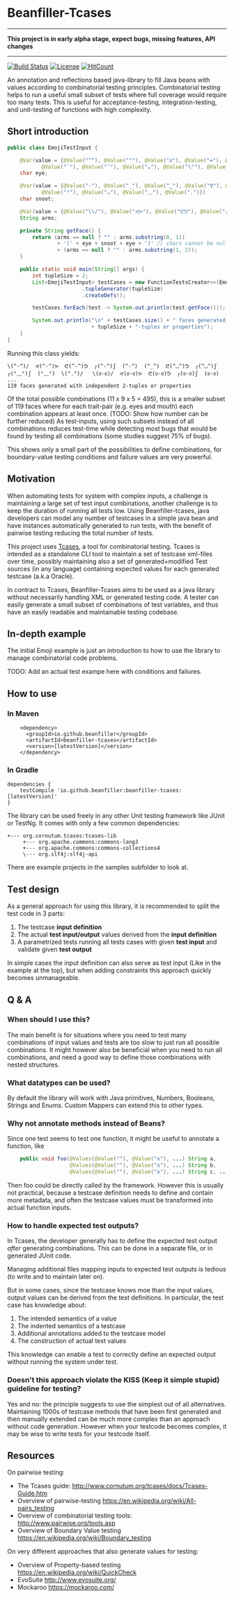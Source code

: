 # Beanfiller-Tcases

---

**This project is in early alpha stage, expect bugs, missing features, API changes**

---
[![Build Status](https://travis-ci.org/beanfiller/beanfiller-tcases.svg?branch=master)](https://travis-ci.org/beanfiller/beanfiller-tcases}) [![License](https://img.shields.io/badge/License-Apache%202.0-blue.svg)](https://opensource.org/licenses/Apache-2.0) [![HitCount](http://hits.dwyl.com/beanfiller/beanfiller-tcases.svg)](http://hits.dwyl.com/beanfiller/beanfiller-tcases)

An annotation and reflections based java-library to fill Java beans with values according to combinatorial testing principles.
Combinatorial testing helps to run a useful small subset of tests where full coverage would require too many tests.
This is useful for acceptance-testing, integration-testing, and unit-testing of functions with high complexity.

## Short introduction

```java
public class EmojiTestInput {

    @Var(value = {@Value("^"), @Value("°"), @Value("ಠ"), @Value("≖"), @Value("•"),
           @Value("ˇ"), @Value("˘"), @Value("ᴗ"), @Value("\""), @Value("<"), @Value("╥")})
    char eye;

    @Var(value = {@Value("-"), @Value("_"), @Value("‿"), @Value("∇"), @Value("◡"),
           @Value("³"), @Value("ᴗ"), @Value("﹏"), @Value(".")})
    char snoot;

    @Var(value = {@Value("\\/"), @Value("ᕙᕗ"), @Value("ᕦᕤ"), @Value("┌ʃ")})
    String arms;

    private String getFace() {
        return (arms == null ? "" : arms.substring(0, 1))
                + '(' + eye + snoot + eye + ')' // chars cannot be null
                + (arms == null ? "" : arms.substring(1, 2));
    }

    public static void main(String[] args) {
        int tupleSize = 2;
        List<EmojiTestInput> testCases = new FunctionTestsCreator<>(EmojiTestInput.class)
                        .tupleGenerator(tupleSize)
                        .createDefs();

        testCases.forEach(test -> System.out.println(test.getFace()));

        System.out.println("\n" + testCases.size() + " faces generated with independent "
                           + tupleSize + "-tuples or properties");
    }
}
```

Running this class yields:

```
\(^-^)/  ᕙ(^-^)ᕗ  ᕦ(^-^)ᕤ  ┌(^-^)ʃ  (^-^)  (^_^)  ᕦ(^◡^)ᕤ  ┌(^◡^)ʃ  ┌(°﹏°)ʃ  (°﹏°)  \(°.°)/   \(ಠ-ಠ)/  ᕙ(ಠ-ಠ)ᕗ  ᕦ(ಠ-ಠ)ᕤ  ┌(ಠ-ಠ)ʃ  (ಠ-ಠ) ...
119 faces generated with independent 2-tuples or properties
```

Of the total possible combinations (11 x 9 x 5 = 495), this is a smaller subset of 119 faces where for each trait-pair (e.g. eyes and mouth) each combination appears at least once. (TODO: Show how number can be further reduced)
As test-inputs, using such subsets instead of all combinations reduces test-time while detecting most bugs that would be found by testing all combinations (some studies suggest 75% of bugs).

This shows only a small part of the possibilities to define combinations, for boundary-value testing conditions and failure values are very powerful.

## Motivation

When automating tests for system with complex inputs, a challenge is maintaining a large set of test input combinations, another challenge is to keep the duration of running all tests low.
Using Beanfiller-tcases, java developers can model any number of testcases in a simple java bean and have instances automatically generated to run tests, with the benefit of pairwise testing reducing the total number of tests.

This project uses [Tcases](https://github.com/Cornutum/tcases), a tool for combinatorial testing.
Tcases is intended as a standalone CLI tool to maintain a set of testcase xml-files over time, possibly maintaining also a set of generated+modified Test sources (in any language) containing expected values for each generated testcase (a.k.a Oracle).

In contract to Tcases, Beanfiller-Tcases aims to be used as a java library without necessarily handling XML or generated testing code.
A tester can easily generate a small subset of combinations of test variables, and thus have an easily readable and maintainable testing codebase.

## In-depth example

The initial Emoji example is just an introduction to how to use the library to manage combinatorial code problems.

TODO: Add an actual test exampe here with conditions and failures.

## How to use

### In Maven

```
    <dependency>
      <groupId>io.github.beanfiller</groupId>
      <artifactId>beanfiller-tcases</artifactId>
      <version>[latestVersion]</version>
    </dependency>
```

### In Gradle

```
dependencies {
    testCompile 'io.github.beanfiller:beanfiller-tcases:[latestVersion]'
}
```

The library can be used freely in any other Unit testing framework like JUnit or TestNg.
It comes with only a few common dependencies:

```
+--- org.cornutum.tcases:tcases-lib
     +--- org.apache.commons:commons-lang3
     +--- org.apache.commons:commons-collections4
     \--- org.slf4j:slf4j-api
```

There are example projects in the samples subfolder to look at.

## Test design

As a general approach for using this library, it is recommended to split the test code in 3 parts:

1. The testcase **input definition**
2. The actual **test input/output** values derived from the **input definition**
3. A parametrized tests running all tests cases with given **test input** and validate given **test output**

In simple cases the input definition can also serve as test input (Like in the example at the top), but when adding constraints this approach quickly becomes unmanageable.


## Q & A

### When should I use this?

The main benefit is for situations where you need to test many combinations of input values and tests are too slow to just run all possible combinations.
It might however also be beneficial when you need to run all combinations, and need a good way to define those combinations with nested structures.

### What datatypes can be used?

By default the library will work with Java primitives, Numbers, Booleans, Strings and Enums.
Custom Mappers can extend this to other types.

### Why not annotate methods instead of Beans?

Since one test seems to test one function, it might be useful to annotate a function, like

```java
    public void foo(@Values(@Value(""), @Value("x"), ...) String a,
                    @Values(@Value(""), @Value("x"), ...) String b,
                    @Values(@Value(""), @Value("x"), ...) String c, ...)
```

Then foo could be directly called by the framework.
However this is usually not practical, because a testcase definition needs to define and contain more metadata, and often the testcase values must be transformed into actual function inputs.


### How to handle expected test outputs?

In Tcases, the developer generally has to define the expected test output *after* generating combinations.
This can be done in a separate file, or in generated JUnit code.

Managing additional files mapping inputs to expected test outputs is tedious (to write and to maintain later on).

But in some cases, since the testcase knows moe than the input values, output values can be derived from the test definitions.
In particular, the test case has knowledge about:

1. The intended semantics of a value
2. The indented semantics of a testcase
3. Additional annotations added to the testcase model
4. The construction of actual test values

This knowledge can enable a test to correctly define an expected output without running the system under test.

### Doesn't this approach violate the KISS (Keep it simple stupid) guideline for testing?

Yes and no: the principle suggests to use the simplest out of all alternatives.
Maintaining 1000s of testcase methods that have been first generated and then manually extended can be much more complex than an approach without code generation.
However when your testcode becomes complex, it may be wise to write tests for your testcode itself.

## Resources

On pairwise testing:

* The Tcases guide: http://www.cornutum.org/tcases/docs/Tcases-Guide.htm
* Overview of pairwise-testing https://en.wikipedia.org/wiki/All-pairs_testing
* Overview of combinatorial testing tools: http://www.pairwise.org/tools.asp
* Overview of Boundary Value testing https://en.wikipedia.org/wiki/Boundary_testing

On very different approaches that also generate values for testing:

* Overview of Property-based testing https://en.wikipedia.org/wiki/QuickCheck
* EvoSuite http://www.evosuite.org/
* Mockaroo https://mockaroo.com/
